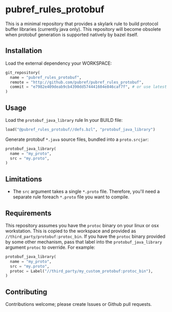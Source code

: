 # pubref_rules_protobuf

This is a minimal repository that provides a skylark rule to build
protocol buffer libraries (currently java only).  This repository will
become obsolete when protobuf generation is supported natively by
bazel itself.

## Installation

Load the external dependency your WORKSPACE:

```python
git_repository(
  name = "pubref_rules_protobuf",
  remote = "http://github.com/pubref/pubref_rules_protobuf",
  commit = "e7982e409deab9cb4390dd574441604e846caf7f", # or use latest commit-id
)
```

## Usage

Load the `protobuf_java_library` rule In your BUILD file:

```python
load("@pubref_rules_protobuf//defs.bzl", "protobuf_java_library")
```

Generate protobuf `*.java` source files, bundled into a
`proto.srcjar`:

```python
protobuf_java_library(
  name = "my_proto",
  src = "my.proto",
)
```

## Limitations

* The `src` argument takes a single `*.proto` file.  Therefore, you'll
  need a separate rule foreach `*.proto` file you want to compile.

## Requirements

This repository assumes you have the `protoc` binary on your linux or
osx workstation.  This is copied to the workspace and provided as
`//third_party/protobuf:protoc_bin`.  If you have the `protoc` binary
provided by some other mechanism, pass that label into the
`protobuf_java_library` argument `protoc` to override.  For example:

```python
protobuf_java_library(
  name = "my_proto",
  src = "my.proto",
  protoc = Label("//third_party/my_custom_protobuf:protoc_bin"),
)
```

## Contributing

Contributions welcome; please create Issues or Github pull requests.
